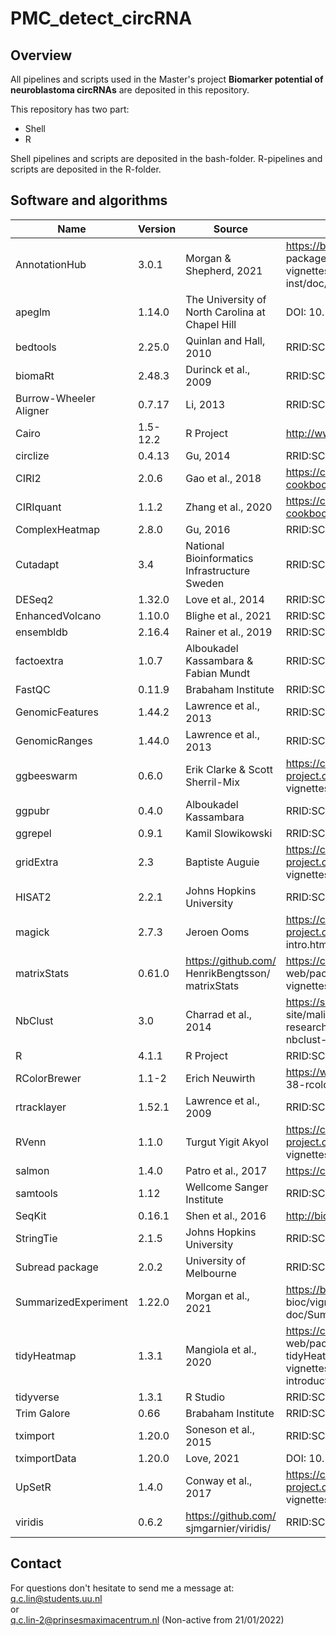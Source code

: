 # PMC_detect_circRNA

<h2>Overview</h2>

<p>All pipelines and scripts used in the Master's project <b>Biomarker potential of neuroblastoma circRNAs</b> are deposited in this repository.

<p>This repository has two part:</p>
<ul>
    <li>Shell</li>
    <li>R</li>
</ul>

<p>Shell pipelines and scripts are deposited in the bash-folder. R-pipelines and scripts are deposited in the R-folder.<p>

<h2>Software and algorithms</h2>

|**Name**              |**Version**|**Source**                                            |**Identifier**                                                                                                          |
|----------------------|-----------|------------------------------------------------------|------------------------------------------------------------------------------------------------------------------------|
|AnnotationHub         |3.0.1      |Morgan & Shepherd, 2021                               |https://bioconductor.org/<br>packages/release/bioc/<br>vignettes/AnnotationHub/<br>inst/doc/AnnotationHub.html          |
|apeglm                |1.14.0     |The University of North Carolina at Chapel Hill       |DOI: 10.18129/B9.bioc.apeglm                                                                                            |
|bedtools              |2.25.0     |Quinlan and Hall, 2010                                |RRID:SCR\_006646                                                                                                        |
|biomaRt               |2.48.3     |Durinck et al., 2009                                  |RRID:SCR\_019214                                                                                                        |
|Burrow-Wheeler Aligner|0.7.17     |Li, 2013                                              |RRID:SCR\_010910                                                                                                        |
|Cairo                 |1.5-12.2   |R Project                                             |http://www.rforge.net/Cairo/                                                                                            |
|circlize              |0.4.13     |Gu, 2014                                              |RRID:SCR\_002141                                                                                                        |
|CIRI2                 |2.0.6      |Gao et al., 2018                                      |https://ciri-cookbook.readthedocs.io/en/latest/                                                                         |
|CIRIquant             |1.1.2      |Zhang et al., 2020                                    |https://ciri-cookbook.readthedocs.io/en/latest/                                                                         |
|ComplexHeatmap        |2.8.0      |Gu, 2016                                              |RRID:SCR\_017270                                                                                                        |
|Cutadapt              |3.4        |National Bioinformatics Infrastructure Sweden         |RRID:SCR\_011841                                                                                                        |
|DESeq2                |1.32.0     |Love et al., 2014                                     |RRID:SCR\_015687                                                                                                        |
|EnhancedVolcano       |1.10.0     |Blighe et al., 2021                                   |RRID:SCR\_018931                                                                                                        |
|ensembldb             |2.16.4     |Rainer et al., 2019                                   |RRID:SCR\_019103                                                                                                        |
|factoextra            |1.0.7      |Alboukadel Kassambara & Fabian Mundt                  |RRID:SCR\_016692                                                                                                        |
|FastQC                |0.11.9     |Brabaham Institute                                    |RRID:SCR\_014583                                                                                                        |
|GenomicFeatures       |1.44.2     |Lawrence et al., 2013                                 |RRID:SCR\_016960                                                                                                        |
|GenomicRanges         |1.44.0     |Lawrence et al., 2013                                 |RRID:SCR\_000025                                                                                                        |
|ggbeeswarm            |0.6.0      |Erik Clarke & Scott Sherril-Mix                       |https://cran.r-project.org/web/packages/ggbeeswarm/<br>vignettes/usageExamples.pdf                                      |
|ggpubr                |0.4.0      |Alboukadel Kassambara                                 |RRID:SCR\_021139                                                                                                        |
|ggrepel               |0.9.1      |Kamil Slowikowski                                     |RRID:SCR\_017393                                                                                                        |
|gridExtra             |2.3        |Baptiste Auguie                                       |https://cran.r-project.org/web/packages/gridExtra/<br>vignettes/arrangeGrob.html                                        |
|HISAT2                |2.2.1      |Johns Hopkins University                              |RRID:SCR\_015530                                                                                                        |
|magick                |2.7.3      |Jeroen Ooms                                           |https://cran.r-project.org/web/packages/magick/vignettes/<br>intro.html                                                 |
|matrixStats           |0.61.0     |https://github.com/<br>HenrikBengtsson/<br>matrixStats|https://cran.rstudio.com/<br>web/packages/matrixStats/<br>vignettes/matrixStats-methods.html                            |
|NbClust               |3.0        |Charrad et al., 2014                                  |https://sites.google.com/<br>site/malikacharrad/<br>research/<br>nbclust-package/                                       |
|R                     |4.1.1      |R Project                                             |RRID:SCR\_001905                                                                                                        |
|RColorBrewer          |1.1-2      |Erich Neuwirth                                        |https://www.r-graph-gallery.com/<br>38-rcolorbrewers-palettes.html                                                      |
|rtracklayer           |1.52.1     |Lawrence et al., 2009                                 |RRID:SCR\_021325                                                                                                        |
|RVenn                 |1.1.0      |Turgut Yigit Akyol                                    |https://cran.r-project.org/web/packages/RVenn/<br>vignettes/vignette.html                                               |
|salmon                |1.4.0      |Patro et al., 2017                                    |https://combine-lab.github.io/salmon/                                                                                   |
|samtools              |1.12       |Wellcome Sanger Institute                             |RRID:SCR\_002105                                                                                                        |
|SeqKit                |0.16.1     |Shen et al., 2016                                     |http://bioinf.shenwei.me/seqkit/                                                                                        |
|StringTie             |2.1.5      |Johns Hopkins University                              |RRID:SCR\_016323                                                                                                        |
|Subread package       |2.0.2      |University of Melbourne                               |RRID:SCR\_009803                                                                                                        |
|SummarizedExperiment  |1.22.0     |Morgan et al., 2021                                   |https://bioconductor.org/packages/release/<br>bioc/vignettes/SummarizedExperiment/inst/<br>doc/SummarizedExperiment.html|
|tidyHeatmap           |1.3.1      |Mangiola et al., 2020                                 |https://cran.r-project.org/<br>web/packages/<br>tidyHeatmap/<br>vignettes/<br>introduction.html                         |
|tidyverse             |1.3.1      |R Studio                                              |RRID:SCR\_019186                                                                                                        |
|Trim Galore           |0.66       |Brabaham Institute                                    |RRID:SCR\_011847                                                                                                        |
|tximport              |1.20.0     |Soneson et al., 2015                                  |RRID:SCR\_016752                                                                                                        |
|tximportData          |1.20.0     |Love, 2021                                            |DOI: 10.18129/B9.bioc.tximportData                                                                                      |
|UpSetR                |1.4.0      |Conway et al., 2017                                   |https://cran.r-project.org/web/packages/UpSetR/<br>vignettes/basic.usage.html                                           |
|viridis               |0.6.2      |https://github.com/<br>sjmgarnier/viridis/            |RRID:SCR\_016696                                                                                                        |
<h2>Contact</h2>
<p>For questions don't hesitate to send me a message at:
<br>
    <a href="mailto:q.c.lin@students.uu.nl">q.c.lin@students.uu.nl</a>
<br>or<br>
    <a href="mailto:q.c.lin-2@prinsesmaximacentrum.nl">q.c.lin-2@prinsesmaximacentrum.nl</a> (Non-active from 21/01/2022)
</p>